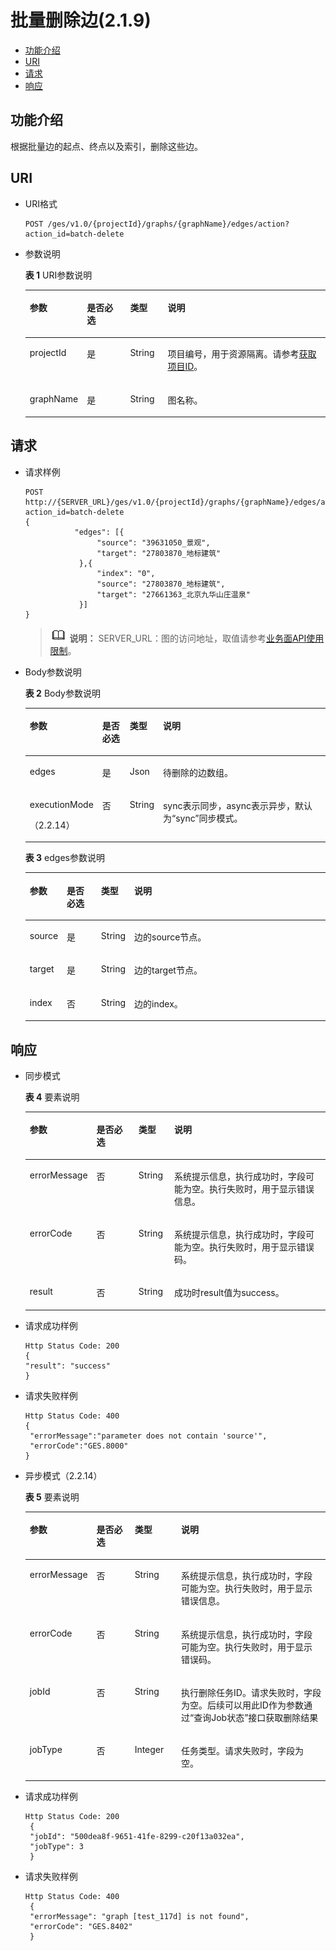 # 批量删除边\(2.1.9\)<a name="ges_03_0155"></a>

-   [功能介绍](#section37889131194723)
-   [URI](#section39433874194723)
-   [请求](#section34377822194723)
-   [响应](#section57839374194723)

## 功能介绍<a name="section37889131194723"></a>

根据批量边的起点、终点以及索引，删除这些边。

## URI<a name="section39433874194723"></a>

-   URI格式

    ```
    POST /ges/v1.0/{projectId}/graphs/{graphName}/edges/action?action_id=batch-delete
    ```


-   参数说明

    **表 1**  URI参数说明

    <a name="table61876270194823"></a>
    <table><thead align="left"><tr id="row62963643194823"><th class="cellrowborder" valign="top" width="17.34%" id="mcps1.2.5.1.1"><p id="p27937123194842"><a name="p27937123194842"></a><a name="p27937123194842"></a>参数</p>
    </th>
    <th class="cellrowborder" valign="top" width="14.67%" id="mcps1.2.5.1.2"><p id="p48314489194842"><a name="p48314489194842"></a><a name="p48314489194842"></a>是否必选</p>
    </th>
    <th class="cellrowborder" valign="top" width="12.55%" id="mcps1.2.5.1.3"><p id="p21159507194842"><a name="p21159507194842"></a><a name="p21159507194842"></a>类型</p>
    </th>
    <th class="cellrowborder" valign="top" width="55.44%" id="mcps1.2.5.1.4"><p id="p36198489194842"><a name="p36198489194842"></a><a name="p36198489194842"></a>说明</p>
    </th>
    </tr>
    </thead>
    <tbody><tr id="row50786690194823"><td class="cellrowborder" valign="top" width="17.34%" headers="mcps1.2.5.1.1 "><p id="p22796194842"><a name="p22796194842"></a><a name="p22796194842"></a>projectId</p>
    </td>
    <td class="cellrowborder" valign="top" width="14.67%" headers="mcps1.2.5.1.2 "><p id="p1846536194842"><a name="p1846536194842"></a><a name="p1846536194842"></a>是</p>
    </td>
    <td class="cellrowborder" valign="top" width="12.55%" headers="mcps1.2.5.1.3 "><p id="p15351761194842"><a name="p15351761194842"></a><a name="p15351761194842"></a>String</p>
    </td>
    <td class="cellrowborder" valign="top" width="55.44%" headers="mcps1.2.5.1.4 "><p id="p51708449194548"><a name="p51708449194548"></a><a name="p51708449194548"></a>项目编号，用于资源隔离。请参考<a href="获取项目ID.md">获取项目ID</a>。</p>
    </td>
    </tr>
    <tr id="row32539887194823"><td class="cellrowborder" valign="top" width="17.34%" headers="mcps1.2.5.1.1 "><p id="p66742571194842"><a name="p66742571194842"></a><a name="p66742571194842"></a>graphName</p>
    </td>
    <td class="cellrowborder" valign="top" width="14.67%" headers="mcps1.2.5.1.2 "><p id="p37439162194842"><a name="p37439162194842"></a><a name="p37439162194842"></a>是</p>
    </td>
    <td class="cellrowborder" valign="top" width="12.55%" headers="mcps1.2.5.1.3 "><p id="p12673306194842"><a name="p12673306194842"></a><a name="p12673306194842"></a>String</p>
    </td>
    <td class="cellrowborder" valign="top" width="55.44%" headers="mcps1.2.5.1.4 "><p id="p19904883194842"><a name="p19904883194842"></a><a name="p19904883194842"></a>图名称。</p>
    </td>
    </tr>
    </tbody>
    </table>


## 请求<a name="section34377822194723"></a>

-   请求样例

    ```
    POST http://{SERVER_URL}/ges/v1.0/{projectId}/graphs/{graphName}/edges/action?action_id=batch-delete  
    {
               "edges": [{
                    "source": "39631050_景观",
                    "target": "27803870_地标建筑"
                },{
                    "index": "0",
                    "source": "27803870_地标建筑",
                    "target": "27661363_北京九华山庄温泉"
                }]
    } 
    ```

    >![](public_sys-resources/icon-note.gif) **说明：** 
    >SERVER\_URL：图的访问地址，取值请参考[业务面API使用限制](业务面API使用限制.md)。

-   Body参数说明

    **表 2**  Body参数说明

    <a name="table28955499194723"></a>
    <table><thead align="left"><tr id="row21800376194723"><th class="cellrowborder" valign="top" width="17.82%" id="mcps1.2.5.1.1"><p id="p21000045194723"><a name="p21000045194723"></a><a name="p21000045194723"></a>参数</p>
    </th>
    <th class="cellrowborder" valign="top" width="9.82%" id="mcps1.2.5.1.2"><p id="p23282070194723"><a name="p23282070194723"></a><a name="p23282070194723"></a>是否必选</p>
    </th>
    <th class="cellrowborder" valign="top" width="9.2%" id="mcps1.2.5.1.3"><p id="p6799516194723"><a name="p6799516194723"></a><a name="p6799516194723"></a>类型</p>
    </th>
    <th class="cellrowborder" valign="top" width="63.160000000000004%" id="mcps1.2.5.1.4"><p id="p13889894194723"><a name="p13889894194723"></a><a name="p13889894194723"></a>说明</p>
    </th>
    </tr>
    </thead>
    <tbody><tr id="row51339612194723"><td class="cellrowborder" valign="top" width="17.82%" headers="mcps1.2.5.1.1 "><p id="p10845103631615"><a name="p10845103631615"></a><a name="p10845103631615"></a>edges</p>
    </td>
    <td class="cellrowborder" valign="top" width="9.82%" headers="mcps1.2.5.1.2 "><p id="p0845163651612"><a name="p0845163651612"></a><a name="p0845163651612"></a>是</p>
    </td>
    <td class="cellrowborder" valign="top" width="9.2%" headers="mcps1.2.5.1.3 "><p id="p19845183620162"><a name="p19845183620162"></a><a name="p19845183620162"></a>Json</p>
    </td>
    <td class="cellrowborder" valign="top" width="63.160000000000004%" headers="mcps1.2.5.1.4 "><p id="p384553671617"><a name="p384553671617"></a><a name="p384553671617"></a>待删除的边数组。</p>
    </td>
    </tr>
    <tr id="row10125597465"><td class="cellrowborder" valign="top" width="17.82%" headers="mcps1.2.5.1.1 "><p id="p168251611104612"><a name="p168251611104612"></a><a name="p168251611104612"></a>executionMode</p>
    <p id="p20303524165812"><a name="p20303524165812"></a><a name="p20303524165812"></a>（2.2.14）</p>
    </td>
    <td class="cellrowborder" valign="top" width="9.82%" headers="mcps1.2.5.1.2 "><p id="p3825181124619"><a name="p3825181124619"></a><a name="p3825181124619"></a>否</p>
    </td>
    <td class="cellrowborder" valign="top" width="9.2%" headers="mcps1.2.5.1.3 "><p id="p13825511104619"><a name="p13825511104619"></a><a name="p13825511104619"></a>String</p>
    </td>
    <td class="cellrowborder" valign="top" width="63.160000000000004%" headers="mcps1.2.5.1.4 "><p id="p1782521134610"><a name="p1782521134610"></a><a name="p1782521134610"></a>sync表示同步，async表示异步，默认为“sync”同步模式。</p>
    </td>
    </tr>
    </tbody>
    </table>

    **表 3**  edges参数说明

    <a name="table71249321157"></a>
    <table><thead align="left"><tr id="row1112314328157"><th class="cellrowborder" valign="top" width="12.04%" id="mcps1.2.5.1.1"><p id="p1712383231511"><a name="p1712383231511"></a><a name="p1712383231511"></a>参数</p>
    </th>
    <th class="cellrowborder" valign="top" width="11.59%" id="mcps1.2.5.1.2"><p id="p5123332121511"><a name="p5123332121511"></a><a name="p5123332121511"></a>是否必选</p>
    </th>
    <th class="cellrowborder" valign="top" width="9.520000000000001%" id="mcps1.2.5.1.3"><p id="p1123173261518"><a name="p1123173261518"></a><a name="p1123173261518"></a>类型</p>
    </th>
    <th class="cellrowborder" valign="top" width="66.85%" id="mcps1.2.5.1.4"><p id="p3123432121520"><a name="p3123432121520"></a><a name="p3123432121520"></a>说明</p>
    </th>
    </tr>
    </thead>
    <tbody><tr id="row9124173219152"><td class="cellrowborder" valign="top" width="12.04%" headers="mcps1.2.5.1.1 "><p id="p19123133216153"><a name="p19123133216153"></a><a name="p19123133216153"></a>source</p>
    </td>
    <td class="cellrowborder" valign="top" width="11.59%" headers="mcps1.2.5.1.2 "><p id="p1124193213154"><a name="p1124193213154"></a><a name="p1124193213154"></a>是</p>
    </td>
    <td class="cellrowborder" valign="top" width="9.520000000000001%" headers="mcps1.2.5.1.3 "><p id="p212413217154"><a name="p212413217154"></a><a name="p212413217154"></a>String</p>
    </td>
    <td class="cellrowborder" valign="top" width="66.85%" headers="mcps1.2.5.1.4 "><p id="p8124153216151"><a name="p8124153216151"></a><a name="p8124153216151"></a>边的source节点。</p>
    </td>
    </tr>
    <tr id="row1812413291518"><td class="cellrowborder" valign="top" width="12.04%" headers="mcps1.2.5.1.1 "><p id="p19124153219153"><a name="p19124153219153"></a><a name="p19124153219153"></a>target</p>
    </td>
    <td class="cellrowborder" valign="top" width="11.59%" headers="mcps1.2.5.1.2 "><p id="p16124153251514"><a name="p16124153251514"></a><a name="p16124153251514"></a>是</p>
    </td>
    <td class="cellrowborder" valign="top" width="9.520000000000001%" headers="mcps1.2.5.1.3 "><p id="p5124103212154"><a name="p5124103212154"></a><a name="p5124103212154"></a>String</p>
    </td>
    <td class="cellrowborder" valign="top" width="66.85%" headers="mcps1.2.5.1.4 "><p id="p1312419324152"><a name="p1312419324152"></a><a name="p1312419324152"></a>边的target节点。</p>
    </td>
    </tr>
    <tr id="row10124232171517"><td class="cellrowborder" valign="top" width="12.04%" headers="mcps1.2.5.1.1 "><p id="p3124532161511"><a name="p3124532161511"></a><a name="p3124532161511"></a>index</p>
    </td>
    <td class="cellrowborder" valign="top" width="11.59%" headers="mcps1.2.5.1.2 "><p id="p51241632121518"><a name="p51241632121518"></a><a name="p51241632121518"></a>否</p>
    </td>
    <td class="cellrowborder" valign="top" width="9.520000000000001%" headers="mcps1.2.5.1.3 "><p id="p161241632181514"><a name="p161241632181514"></a><a name="p161241632181514"></a>String</p>
    </td>
    <td class="cellrowborder" valign="top" width="66.85%" headers="mcps1.2.5.1.4 "><p id="p18124332131514"><a name="p18124332131514"></a><a name="p18124332131514"></a>边的index。</p>
    </td>
    </tr>
    </tbody>
    </table>


## 响应<a name="section57839374194723"></a>

-   同步模式

    **表 4**  要素说明

    <a name="table50617411194723"></a>
    <table><thead align="left"><tr id="row39977184194723"><th class="cellrowborder" valign="top" width="16.16%" id="mcps1.2.5.1.1"><p id="p16926456194723"><a name="p16926456194723"></a><a name="p16926456194723"></a>参数</p>
    </th>
    <th class="cellrowborder" valign="top" width="15.15%" id="mcps1.2.5.1.2"><p id="p28865672194723"><a name="p28865672194723"></a><a name="p28865672194723"></a>是否必选</p>
    </th>
    <th class="cellrowborder" valign="top" width="12.04%" id="mcps1.2.5.1.3"><p id="p56418105194723"><a name="p56418105194723"></a><a name="p56418105194723"></a>类型</p>
    </th>
    <th class="cellrowborder" valign="top" width="56.65%" id="mcps1.2.5.1.4"><p id="p6463794194723"><a name="p6463794194723"></a><a name="p6463794194723"></a>说明</p>
    </th>
    </tr>
    </thead>
    <tbody><tr id="row53805340194723"><td class="cellrowborder" valign="top" width="16.16%" headers="mcps1.2.5.1.1 "><p id="p63265311194723"><a name="p63265311194723"></a><a name="p63265311194723"></a>errorMessage</p>
    </td>
    <td class="cellrowborder" valign="top" width="15.15%" headers="mcps1.2.5.1.2 "><p id="p24216546194723"><a name="p24216546194723"></a><a name="p24216546194723"></a>否</p>
    </td>
    <td class="cellrowborder" valign="top" width="12.04%" headers="mcps1.2.5.1.3 "><p id="p15383181194723"><a name="p15383181194723"></a><a name="p15383181194723"></a>String</p>
    </td>
    <td class="cellrowborder" valign="top" width="56.65%" headers="mcps1.2.5.1.4 "><p id="p38078153194723"><a name="p38078153194723"></a><a name="p38078153194723"></a>系统提示信息，执行成功时，字段可能为空。执行失败时，用于显示错误信息。</p>
    </td>
    </tr>
    <tr id="row7159061194723"><td class="cellrowborder" valign="top" width="16.16%" headers="mcps1.2.5.1.1 "><p id="p43013036194723"><a name="p43013036194723"></a><a name="p43013036194723"></a>errorCode</p>
    </td>
    <td class="cellrowborder" valign="top" width="15.15%" headers="mcps1.2.5.1.2 "><p id="p61503912194723"><a name="p61503912194723"></a><a name="p61503912194723"></a>否</p>
    </td>
    <td class="cellrowborder" valign="top" width="12.04%" headers="mcps1.2.5.1.3 "><p id="p15761009194723"><a name="p15761009194723"></a><a name="p15761009194723"></a>String</p>
    </td>
    <td class="cellrowborder" valign="top" width="56.65%" headers="mcps1.2.5.1.4 "><p id="p1573358194723"><a name="p1573358194723"></a><a name="p1573358194723"></a>系统提示信息，执行成功时，字段可能为空。执行失败时，用于显示错误码。</p>
    </td>
    </tr>
    <tr id="row13159124214588"><td class="cellrowborder" valign="top" width="16.16%" headers="mcps1.2.5.1.1 "><p id="p48311171195032"><a name="p48311171195032"></a><a name="p48311171195032"></a>result</p>
    </td>
    <td class="cellrowborder" valign="top" width="15.15%" headers="mcps1.2.5.1.2 "><p id="p20890816195032"><a name="p20890816195032"></a><a name="p20890816195032"></a>否</p>
    </td>
    <td class="cellrowborder" valign="top" width="12.04%" headers="mcps1.2.5.1.3 "><p id="p14434525195032"><a name="p14434525195032"></a><a name="p14434525195032"></a>String</p>
    </td>
    <td class="cellrowborder" valign="top" width="56.65%" headers="mcps1.2.5.1.4 "><p id="p28345858195032"><a name="p28345858195032"></a><a name="p28345858195032"></a>成功时result值为success。</p>
    </td>
    </tr>
    </tbody>
    </table>

-   请求成功样例

    ```
    Http Status Code: 200
    {
    "result": "success"
    }
    ```

-   请求失败样例

    ```
    Http Status Code: 400
    {
     "errorMessage":"parameter does not contain 'source'",
     "errorCode":"GES.8000"
    }
    ```

-   异步模式（2.2.14）

    **表 5**  要素说明

    <a name="table12453415486"></a>
    <table><thead align="left"><tr id="row1545144114811"><th class="cellrowborder" valign="top" width="16.8%" id="mcps1.2.5.1.1"><p id="p7720153215492"><a name="p7720153215492"></a><a name="p7720153215492"></a><strong id="b8720123214918"><a name="b8720123214918"></a><a name="b8720123214918"></a>参数</strong></p>
    </th>
    <th class="cellrowborder" valign="top" width="13.48%" id="mcps1.2.5.1.2"><p id="p1720123215493"><a name="p1720123215493"></a><a name="p1720123215493"></a><strong id="b972093210494"><a name="b972093210494"></a><a name="b972093210494"></a>是否必选</strong></p>
    </th>
    <th class="cellrowborder" valign="top" width="15.82%" id="mcps1.2.5.1.3"><p id="p272053214491"><a name="p272053214491"></a><a name="p272053214491"></a><strong id="b372043213491"><a name="b372043213491"></a><a name="b372043213491"></a>类型</strong></p>
    </th>
    <th class="cellrowborder" valign="top" width="53.900000000000006%" id="mcps1.2.5.1.4"><p id="p15720133264915"><a name="p15720133264915"></a><a name="p15720133264915"></a><strong id="b167206323492"><a name="b167206323492"></a><a name="b167206323492"></a>说明</strong></p>
    </th>
    </tr>
    </thead>
    <tbody><tr id="row345154124816"><td class="cellrowborder" valign="top" width="16.8%" headers="mcps1.2.5.1.1 "><p id="p972023264915"><a name="p972023264915"></a><a name="p972023264915"></a>errorMessage</p>
    </td>
    <td class="cellrowborder" valign="top" width="13.48%" headers="mcps1.2.5.1.2 "><p id="p1072053274917"><a name="p1072053274917"></a><a name="p1072053274917"></a>否</p>
    </td>
    <td class="cellrowborder" valign="top" width="15.82%" headers="mcps1.2.5.1.3 "><p id="p4720532114911"><a name="p4720532114911"></a><a name="p4720532114911"></a>String</p>
    </td>
    <td class="cellrowborder" valign="top" width="53.900000000000006%" headers="mcps1.2.5.1.4 "><p id="p172083244911"><a name="p172083244911"></a><a name="p172083244911"></a>系统提示信息，执行成功时，字段可能为空。执行失败时，用于显示错误信息。</p>
    </td>
    </tr>
    <tr id="row445114114482"><td class="cellrowborder" valign="top" width="16.8%" headers="mcps1.2.5.1.1 "><p id="p4720832114911"><a name="p4720832114911"></a><a name="p4720832114911"></a>errorCode</p>
    </td>
    <td class="cellrowborder" valign="top" width="13.48%" headers="mcps1.2.5.1.2 "><p id="p1372018323492"><a name="p1372018323492"></a><a name="p1372018323492"></a>否</p>
    </td>
    <td class="cellrowborder" valign="top" width="15.82%" headers="mcps1.2.5.1.3 "><p id="p107208323494"><a name="p107208323494"></a><a name="p107208323494"></a>String</p>
    </td>
    <td class="cellrowborder" valign="top" width="53.900000000000006%" headers="mcps1.2.5.1.4 "><p id="p2072019321498"><a name="p2072019321498"></a><a name="p2072019321498"></a>系统提示信息，执行成功时，字段可能为空。执行失败时，用于显示错误码。</p>
    </td>
    </tr>
    <tr id="row34514164812"><td class="cellrowborder" valign="top" width="16.8%" headers="mcps1.2.5.1.1 "><p id="p2720432174914"><a name="p2720432174914"></a><a name="p2720432174914"></a>jobId</p>
    </td>
    <td class="cellrowborder" valign="top" width="13.48%" headers="mcps1.2.5.1.2 "><p id="p2720732104913"><a name="p2720732104913"></a><a name="p2720732104913"></a>否</p>
    </td>
    <td class="cellrowborder" valign="top" width="15.82%" headers="mcps1.2.5.1.3 "><p id="p16720732124914"><a name="p16720732124914"></a><a name="p16720732124914"></a>String</p>
    </td>
    <td class="cellrowborder" valign="top" width="53.900000000000006%" headers="mcps1.2.5.1.4 "><p id="p37201832104910"><a name="p37201832104910"></a><a name="p37201832104910"></a>执行删除任务ID。请求失败时，字段为空。后续可以用此ID作为参数通过“查询Job状态”接口获取删除结果</p>
    </td>
    </tr>
    <tr id="row845194119484"><td class="cellrowborder" valign="top" width="16.8%" headers="mcps1.2.5.1.1 "><p id="p187201932124913"><a name="p187201932124913"></a><a name="p187201932124913"></a>jobType</p>
    </td>
    <td class="cellrowborder" valign="top" width="13.48%" headers="mcps1.2.5.1.2 "><p id="p072010326499"><a name="p072010326499"></a><a name="p072010326499"></a>否</p>
    </td>
    <td class="cellrowborder" valign="top" width="15.82%" headers="mcps1.2.5.1.3 "><p id="p472163234917"><a name="p472163234917"></a><a name="p472163234917"></a>Integer</p>
    </td>
    <td class="cellrowborder" valign="top" width="53.900000000000006%" headers="mcps1.2.5.1.4 "><p id="p1721143212497"><a name="p1721143212497"></a><a name="p1721143212497"></a>任务类型。请求失败时，字段为空。</p>
    </td>
    </tr>
    </tbody>
    </table>

-   请求成功样例

    ```
    Http Status Code: 200
     {
     "jobId": "500dea8f-9651-41fe-8299-c20f13a032ea",
     "jobType": 3
     }
    ```

-   请求失败样例

    ```
    Http Status Code: 400
     {
     "errorMessage": "graph [test_117d] is not found",
     "errorCode": "GES.8402"
     }
    ```


